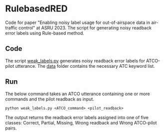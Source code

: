 # RulebasedRED
Code for  paper "Enabling noisy label usage for out-of-airspace data in air-traffic control" at ASRU 2023. The script for  generating noisy readback error labels using Rule-based method.

## Code
The script [weak_labels.py](weak_labels.py) generates noisy readback error labels for ATCO-pilot utterance. The [data](data/) folder contains the necessary ATC keyword list.

## Run
The below command takes an ATCO utterance containing one or more commands and the pilot readback as input. 
```
python weak_labels.py <ATCO_command> <pilot_readback>
```
The output returns the readback error labels assigned into one of five classes: Correct, Partial, Missing, Wrong readback and Wrong ATCO-pilot pairs. 

